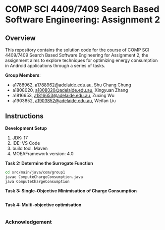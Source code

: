 # COMP SCI 4409/7409 Search Based Software Engineering: Assignment 2

## Overview
This repository contains the solution code for the course of COMP SCI 4409/7409 Search Based Software Engineering for Assignment 2, the assignment aims to explore techniques for optimizing energy consumption in Android applications through a series of tasks.

**Group Members**:
* a1788962, a1788962@adelaide.edu.au, Shu Chang Chung
* a1808020, a1808020@adelaide.edu.au, Xingyuan Zhang
* a1816653, a1816653@adelaide.edu.au, Zuxing Wu
* a1903852, a1903852@adelaide.edu.au, Weifan Liu

## Instructions
**Development Setup**
1. JDK: 17
2. IDE: VS Code
3. build tool: Maven
4. MOEAFramework version: 4.0

**Task 2: Determine the Surrogate Function**
```bash
cd src/main/java/com/group1
javac ComputeChargeConsumption.java
java ComputeChargeConsumption
```

**Task 3: Single-Objective Minimisation of Charge Consumption**
```bash

```

**Task 4: Multi-objective optimisation**
```bash

```

### Acknowledgement
